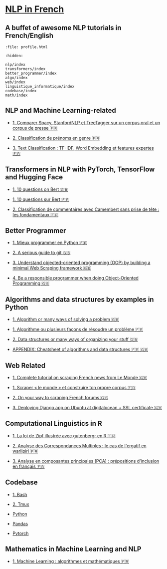 # [NLP in French](https://nlpinfrench.fr)

## A buffet of awesome NLP tutorials in French/English

```{raw} html
:file: profile.html
```

```{toctree}
:hidden:

nlp/index
transformers/index
better_programmer/index
algo/index
web/index
linguistique_informatique/index
codebase/index
math/index
```

## NLP and Machine Learning-related <i class='fas fa-ribbon'></i>

- [1. Comparer Spacy, StanfordNLP et TreeTagger sur un corpus oral et un corpus de presse 🇫🇷](nlp/01_compara_anno_fr)

- [2. Classification de prénoms en genre 🇫🇷](nlp/02_classification_prenoms_fr)

- [3. Text Classification : TF-IDF, Word Embedding et features expertes 🇫🇷
  ](nlp/03_classification_lemonde_fr)

## Transformers in NLP with PyTorch, TensorFlow and Hugging Face <i class='fas fa-ribbon'></i>

- [1. 10 questions on Bert 🇬🇧](transformers/01_theorie_en)

- [1. 10 questions sur Bert 🇫🇷](transformers/01_theorie_fr)

- [2. Classification de commentaires avec Camembert sans prise de tête : les fondamentaux 🇫🇷](transformers/02_firstBert_fr.ipynb)

## Better Programmer <i class='fas fa-ribbon'></i>

- [1. Mieux programmer en Python 🇫🇷](better_programmer/01_python_fr)

- [2. A serious guide to git 🇬🇧
  ](better_programmer/02_git3_en)

- [3. Understand objected-oriented programming (OOP) by building a minimal Web Scraping framework 🇬🇧](better_programmer/04_oop_web_scraping_en)

- [4. Be a responsible programmer when doing Object-Oriented Programming 🇬🇧](better_programmer/05_oop_web_scraping_cooper_en)

## Algorithms and data structures by examples in Python <i class='fas fa-ribbon'></i>

- [1. Algorithm or many ways of solving a problem 🇬🇧](algo/01_intro_en)

- [1. Algorithme ou plusieurs façons de résoudre un problème 🇫🇷](algo/01_intro_fr)

- [2. Data structures or many ways of organizing your stuff 🇬🇧](algo/02_ds_en)

- [APPENDIX: Cheatsheet of algorithms and data structures 🇫🇷 🇬🇧](algo/099algo_map)

## Web Related <i class='fas fa-ribbon'></i>

- [1. Complete tutorial on scraping French news from Le Monde 🇬🇧](web/01_lemonde_en)

- [1. Scraper « le monde » et construire ton propre corpus 🇫🇷](web/01_lemonde_fr.ipynb)

- [2. On your way to scraping French forums 🇬🇧](web/02_forum_en)

- [3. Deploying Django app on Ubuntu at digitalocean + SSL certificate 🇬🇧](web/03_django_en)

## Computational Linguistics in R <i class='fas fa-ribbon'></i>

- [1. La loi de Zipf illustrée avec gutenbergr en R 🇫🇷
  ](linguistique_informatique/01_zipf_fr)

- [2. Analyse des Correspondances Multiples : le cas de l'ergatif en warlipiri 🇫🇷](linguistique_informatique/02_mca_ergatif_fr)

- [3. Analyse en composantes principales (PCA) : prépositions d’inclusion en français 🇫🇷](linguistique_informatique/03_pca_inclusion_fr)

## Codebase <i class='fas fa-ribbon'></i>

- [1. Bash](codebase/01_bash)

- [2. Tmux](codebase/02_tmux)

- [Python](codebase/03_python)

- [Pandas](codebase/06_pandas)

- [Pytorch](codebase/05_pytorch)

## Mathematics in Machine Learning and NLP <i class='fas fa-ribbon'></i>

- [1. Machine Learning : algorithmes et mathématiques 🇫🇷](math/01_math_fr)

[comment]: <> (.. .. admonition:: Message de l'auteur)

[comment]: <> ( Salut ! Ce site est créé dans le but de proposer à la communauté de TAL en français des tutoriels que je rédige au fur et à mesure de ma propre formation. Les thématiques centrales seront `extraction d'information` &#40;Information Retrieval&#41;, `implication textuelle` &#40;Textual Entailment Recognition&#41; et `graphe de connaissances` &#40;knowledge graph ou `ontologie`&#41;.)

[comment]: <> ( J'ai un intérêt prononcé pour la vulgarisation scientifique. Ne soyons donc pas étonnés de trouver des tutos généraux sur Machine Learning &#40;y compris Deep Learning&#41; et des techniques TAL basées sur l'architecture Transformer &#40;des modèles pré-entraînés du type Bert/Roberta&#41;.)

[comment]: <> ( Je fais actuellement un stage au Lattice sur la résolution des schémas Winograd et je cherche activement un contrat cifre/une position phd. N'hésitez pas à me contacter si jamais mon profil vous intéresse.)

[comment]: <> ( `Blog <http://xiaoouwang.github.io>`_/`Linkedin <https://www.linkedin.com/in/xiaoou-wang>`_/`Email <xiaoouwangfrance@gmail.com>`\_)

